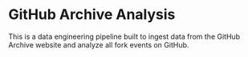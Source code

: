 # GitHub Archive Analysis
This is a data engineering pipeline built to ingest data from the GitHub Archive website and analyze all fork events on GitHub.
